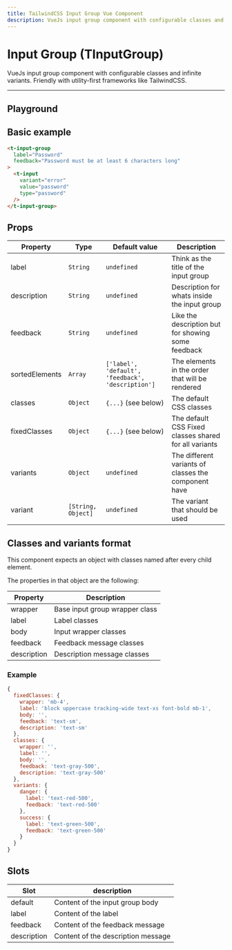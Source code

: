 ```yaml
---
title: TailwindCSS Input Group Vue Component
description: VueJs input group component with configurable classes and variants. Friendly with utility-first frameworks like TailwindCSS.
---
```


# Input Group (TInputGroup)

VueJs input group component with configurable classes and infinite variants. Friendly with utility-first frameworks like TailwindCSS.

<t-input-group-playground></t-input-group-playground>

<hr>


## Playground



## Basic example

```html
<t-input-group
  label="Password"
  feedback="Password must be at least 6 characters long"
>
  <t-input
    variant="error"
    value="password"
    type="password"
  />
</t-input-group>
```

<preview>
  <t-input-group label="Password" feedback="Password must be at least 6 characters long" variant="error">
    <t-input variant="error" value="password" type="password"></t-input>
  </t-input-group>
</preview>

## Props

| Property       | Type               | Default value                                     | Description                                           |
| -------------- | ------------------ | ------------------------------------------------- | ----------------------------------------------------- |
| label          | `String`           | `undefined`                                       | Think as the title of the input group                 |
| description    | `String`           | `undefined`                                       | Description for whats inside the input group          |
| feedback       | `String`           | `undefined`                                       | Like the description but for showing some feedback    |
| sortedElements | `Array`            | `['label', 'default', 'feedback', 'description']` | The elements in the order that will be rendered       |
| classes        | `Object`           | `{...}`  (see below)                              | The default CSS classes                               |
| fixedClasses   | `Object`           | `{...}`  (see below)                              | The default CSS Fixed classes shared for all variants |
| variants       | `Object`           | `undefined`                                       | The different variants of classes the component have  |
| variant        | `[String, Object]` | `undefined`                                       | The variant that should be used                       |


## Classes and variants format

This component expects an object with classes named after every child element.

The properties in that object are the following:

| Property    | Description                    |
| ----------- | ------------------------------ |
| wrapper     | Base input group wrapper class |
| label       | Label classes                  |
| body        | Input wrapper classes          |
| feedback    | Feedback message classes       |
| description | Description message classes   |

### Example

```js
{
  fixedClasses: {
    wrapper: 'mb-4',
    label: 'block uppercase tracking-wide text-xs font-bold mb-1',
    body: '',
    feedback: 'text-sm',
    description: 'text-sm'
  },
  classes: {
    wrapper: '',
    label: '',
    body: '',
    feedback: 'text-gray-500',
    description: 'text-gray-500'
  },
  variants: {
    danger: {
      label: 'text-red-500',
      feedback: 'text-red-500'
    },
    success: {
      label: 'text-green-500',
      feedback: 'text-green-500'
    }
  }
}
```

## Slots

| Slot        | description                        |
| ----------- | ---------------------------------- |
| default     | Content of the input group body    |
| label       | Content of the label               |
| feedback    | Content of the feedback message    |
| description | Content of the description message |
